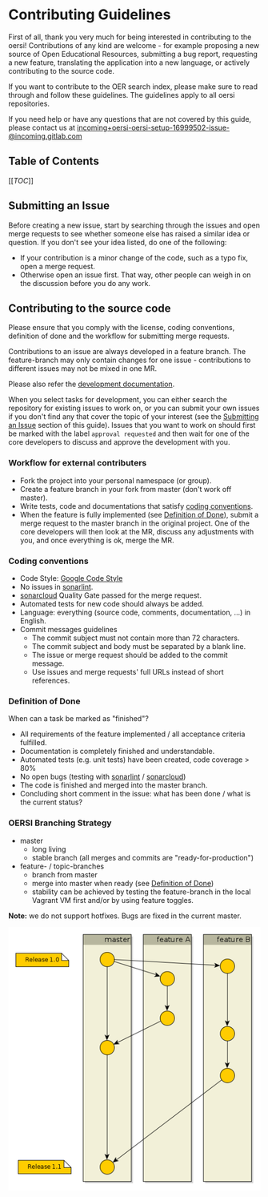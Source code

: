 # Contributing Guidelines

First of all, thank you very much for being interested in contributing to the oersi! Contributions of any kind are welcome - for example proposing a new source of Open Educational Resources, submitting a bug report, requesting a new feature, translating the application into a new language, or actively contributing to the source code.

If you want to contribute to the OER search index, please make sure to read through and follow these guidelines. The guidelines apply to all oersi repositories.

If you need help or have any questions that are not covered by this guide, please contact us at incoming+oersi-oersi-setup-16999502-issue-@incoming.gitlab.com

## Table of Contents

[[_TOC_]]

## Submitting an Issue

Before creating a new issue, start by searching through the issues and open merge requests to see whether someone else has raised a similar idea or question. If you don't see your idea listed, do one of the following:
* If your contribution is a minor change of the code, such as a typo fix, open a merge request.
* Otherwise open an issue first. That way, other people can weigh in on the discussion before you do any work.

## Contributing to the source code

Please ensure that you comply with the license, coding conventions, definition of done and the workflow for submitting merge requests. 

Contributions to an issue are always developed in a feature branch. The feature-branch may only contain changes for one issue - contributions to different issues may not be mixed in one MR.

Please also refer the [development documentation](doc/DEVELOPMENT.md).

When you select tasks for development, you can either search the repository for existing issues to work on, or you can submit your own issues if you don't find any that cover the topic of your interest (see the [Submitting an Issue](#submitting-an-issue) section of this guide). Issues that you want to work on should first be marked with the label `approval requested` and then wait for one of the core developers to discuss and approve the development with you.

### Workflow for external contributers

* Fork the project into your personal namespace (or group).
* Create a feature branch in your fork from master (don't work off master).
* Write tests, code and documentations that satisfy [coding conventions](#coding-conventions).
* When the feature is fully implemented (see [Definition of Done](#definition-of-done)), submit a merge request to the master branch in the original project. One of the core developers will then look at the MR, discuss any adjustments with you, and once everything is ok, merge the MR.

### Coding conventions

* Code Style: [Google Code Style](https://google.github.io/styleguide/)
* No issues in [sonarlint](https://www.sonarlint.org/).
* [sonarcloud](https://sonarcloud.io/) Quality Gate passed for the merge request.
* Automated tests for new code should always be added.
* Language: everything (source code, comments, documentation, ...) in English.
* Commit messages guidelines
     * The commit subject must not contain more than 72 characters.
     * The commit subject and body must be separated by a blank line.
     * The issue or merge request should be added to the commit message.
     * Use issues and merge requests' full URLs instead of short references.

### Definition of Done

When can a task be marked as "finished"?

* All requirements of the feature implemented / all acceptance criteria fulfilled.
* Documentation is completely finished and understandable.
* Automated tests (e.g. unit tests) have been created, code coverage > 80%
* No open bugs (testing with [sonarlint](https://www.sonarlint.org/) / [sonarcloud](https://sonarcloud.io/))
* The code is finished and merged into the master branch.
* Concluding short comment in the issue: what has been done / what is the current status?

### OERSI Branching Strategy

* master
     * long living
     * stable branch (all merges and commits are "ready-for-production")
* feature- / topic-branches
     * branch from master
     * merge into master when ready (see [Definition of Done](#definition-of-done))
     * stability can be achieved by testing the feature-branch in the local Vagrant VM first and/or by using feature toggles.
     
**Note:** we do not support hotfixes. Bugs are fixed in the current master.
     
![Branching Strategy](doc/images/branching_strategy.png)

